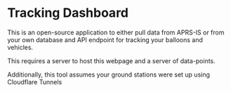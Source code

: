 # Tracking Dashboard

This is an open-source application to either pull data from APRS-IS or from your own database and API endpoint for tracking your balloons and vehicles.

This requires a server to host this webpage and a server of data-points.

Additionally, this tool assumes your ground stations were set up using Cloudflare Tunnels